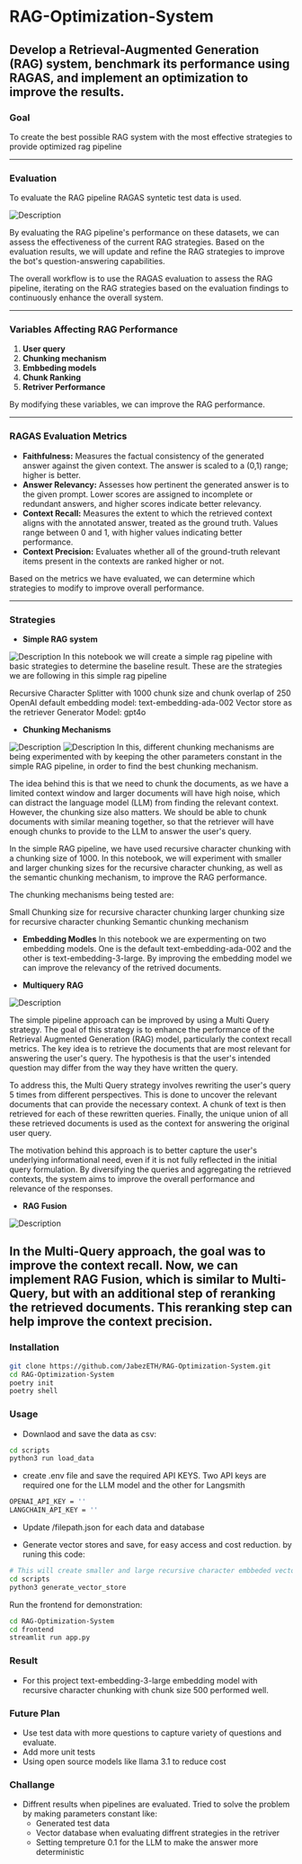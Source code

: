 # RAG-Optimization-System
Develop a Retrieval-Augmented Generation (RAG) system, benchmark its performance using RAGAS, and implement an optimization to improve the results.
---

### Goal
To create the best possible RAG system with the most effective strategies to provide optimized rag pipeline

---

### Evaluation
To evaluate the RAG pipeline RAGAS syntetic test data is used. 

![Description](/pictures/demonstration/Slide5.JPG)

By evaluating the RAG pipeline's performance on these datasets, we can assess the effectiveness of the current RAG strategies. Based on the evaluation results, we will update and refine the RAG strategies to improve the bot's question-answering capabilities.

The overall workflow is to use the RAGAS evaluation to assess the RAG pipeline, iterating on the RAG strategies based on the evaluation findings to continuously enhance the overall system.

---

### Variables Affecting RAG Performance
1. **User query**
2. **Chunking mechanism**
3. **Embbeding models**
3. **Chunk Ranking**
4. **Retriver Performance**

By modifying these variables, we can improve the RAG performance.

---

### RAGAS Evaluation Metrics

- **Faithfulness:** Measures the factual consistency of the generated answer against the given context. The answer is scaled to a (0,1) range; higher is better.
- **Answer Relevancy:** Assesses how pertinent the generated answer is to the given prompt. Lower scores are assigned to incomplete or redundant answers, and higher scores indicate better relevancy.
- **Context Recall:** Measures the extent to which the retrieved context aligns with the annotated answer, treated as the ground truth. Values range between 0 and 1, with higher values indicating better performance.
- **Context Precision:** Evaluates whether all of the ground-truth relevant items present in the contexts are ranked higher or not.

Based on the metrics we have evaluated, we can determine which strategies to modify to improve overall performance.

---

### Strategies

- **Simple RAG system**

![Description](pictures/demonstration/Slide1.JPG)
In this notebook we will create a simple rag pipeline with basic strategies to determine the baseline result. These are the strategies we are following in this simple rag pipeline

Recursive Character Splitter with 1000 chunk size and chunk overlap of 250
OpenAI default embedding model: text-embedding-ada-002
Vector store as the retriever
Generator Model: gpt4o
- **Chunking Mechanisms**

![Description](/pictures/demonstration/Slide2.JPG)
![Description](/pictures/demonstration/Slide3.JPG)
In this, different chunking mechanisms are being experimented with by keeping the other parameters constant in the simple RAG pipeline, in order to find the best chunking mechanism.

The idea behind this is that we need to chunk the documents, as we have a limited context window and larger documents will have high noise, which can distract the language model (LLM) from finding the relevant context. However, the chunking size also matters. We should be able to chunk documents with similar meaning together, so that the retriever will have enough chunks to provide to the LLM to answer the user's query.

In the simple RAG pipeline, we have used recursive character chunking with a chunking size of 1000. In this notebook, we will experiment with smaller and larger chunking sizes for the recursive character chunking, as well as the semantic chunking mechanism, to improve the RAG performance.

The chunking mechanisms being tested are:

Small Chunking size for recursive character chunking
larger chunking size for recursive character chunking
Semantic chunking mechanism

- **Embedding Modles**
In this notebook we are expermenting on two embedding models. One is the default text-embedding-ada-002 and the other is text-embedding-3-large. By improving the embedding model we can improve the relevancy of the retrived documents.

- **Multiquery RAG**

![Description](/pictures/demonstration/Slide4.JPG)

The simple pipeline approach can be improved by using a Multi Query strategy. The goal of this strategy is to enhance the performance of the Retrieval Augmented Generation (RAG) model, particularly the context recall metrics. The key idea is to retrieve the documents that are most relevant for answering the user's query. The hypothesis is that the user's intended question may differ from the way they have written the query.

To address this, the Multi Query strategy involves rewriting the user's query 5 times from different perspectives. This is done to uncover the relevant documents that can provide the necessary context. A chunk of text is then retrieved for each of these rewritten queries. Finally, the unique union of all these retrieved documents is used as the context for answering the original user query.

The motivation behind this approach is to better capture the user's underlying informational need, even if it is not fully reflected in the initial query formulation. By diversifying the queries and aggregating the retrieved contexts, the system aims to improve the overall performance and relevance of the responses.

- **RAG Fusion**

![Description](/pictures/demonstration/Slide6.JPG)

In the Multi-Query approach, the goal was to improve the context recall. Now, we can implement RAG Fusion, which is similar to Multi-Query, but with an additional step of reranking the retrieved documents. This reranking step can help improve the context precision.
---

### Installation
```sh
git clone https://github.com/JabezETH/RAG-Optimization-System.git
cd RAG-Optimization-System
poetry init
poetry shell
```
### Usage

- Downlaod and save the data as csv:
```sh
cd scripts
python3 run load_data
```
- create .env file and save the required API KEYS.
Two API keys are required one for the LLM model and the other for Langsmith

```sh
OPENAI_API_KEY = ''
LANGCHAIN_API_KEY = ''
```
- Update /filepath.json for each data and database

- Generate vector stores and save, for easy access and cost reduction.
by runing this code:
```sh
# This will create smaller and large recursive character embbeded vector dbs, semantic chunked vector db and embeded vector db with text-embedding-3-large embeding.
cd scripts
python3 generate_vector_store
```
Run the frontend for demonstration:
```sh
cd RAG-Optimization-System
cd frontend
streamlit run app.py
```
### Result

- For this project text-embedding-3-large embedding model with recursive character chunking with chunk size 500 performed well.

### Future Plan
- Use test data with more questions to capture variety of questions and evaluate.
- Add more unit tests
- Using open source models like llama 3.1 to reduce cost

### Challange

- Diffrent results when pipelines are evaluated. Tried to solve the problem by making parameters constant like:
    - Generated test data
    - Vector database when evaluating diffrent strategies in the retriver
    - Setting tempreture 0.1 for the LLM to make the answer more deterministic